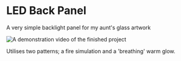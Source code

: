 # LED Back Panel

A very simple backlight panel for my aunt's glass artwork

![A demonstration video of the finished project](./assets/demo.gif)

Utilises two patterns; a fire simulation and a 'breathing' warm glow.
